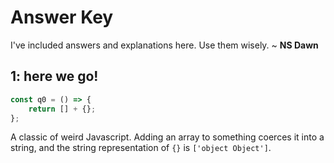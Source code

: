 # Answer Key

I've included answers and explanations here. Use them wisely.
~ **NS Dawn**

## 1: here we go!

```js
const q0 = () => {
    return [] + {};
};
```

A classic of weird Javascript. Adding an array to something coerces it into a string, and the string representation of `{}` is `['object Object']`.

